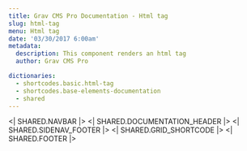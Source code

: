 ```yaml
---
title: Grav CMS Pro Documentation - Html tag
slug: html-tag
menu: Html tag
date: '03/30/2017 6:00am'
metadata:
  description: This component renders an html tag
  author: Grav CMS Pro

dictionaries:
  - shortcodes.basic.html-tag
  - shortcodes.base-elements-documentation
  - shared
---
```


<| SHARED.NAVBAR |>
<| SHARED.DOCUMENTATION_HEADER |>
<| SHARED.SIDENAV_FOOTER |>
<| SHARED.GRID_SHORTCODE |>
<| SHARED.FOOTER |>
